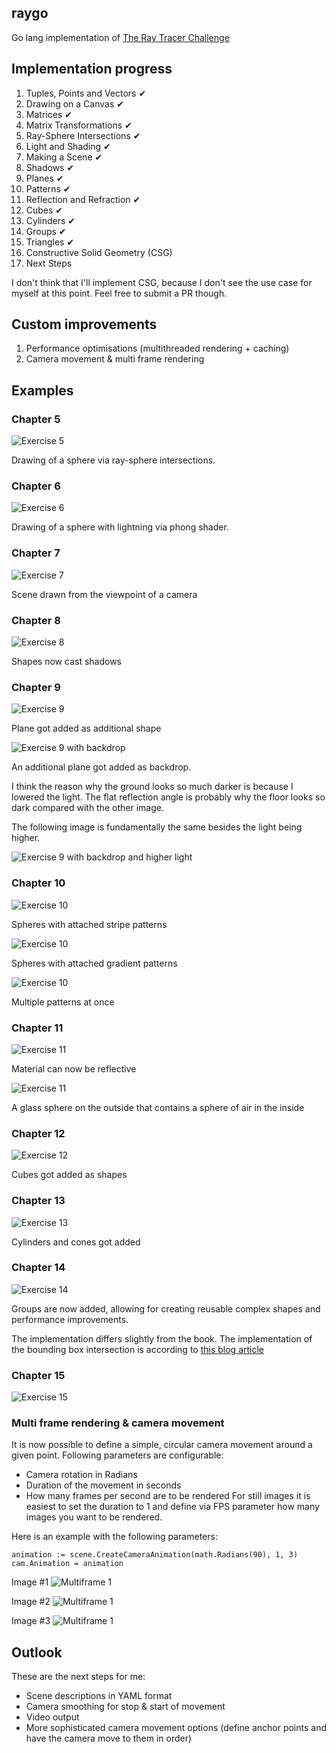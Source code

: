 ## raygo

Go lang implementation of [The Ray Tracer Challenge](http://raytracerchallenge.com/)

## Implementation progress

1. Tuples, Points and Vectors ✔
2. Drawing on a Canvas ✔
3. Matrices ✔
4. Matrix Transformations ✔
5. Ray-Sphere Intersections ✔
6. Light and Shading ✔
7. Making a Scene ✔
8. Shadows ✔
9. Planes ✔
10. Patterns ✔
11. Reflection and Refraction ✔
12. Cubes ✔
13. Cylinders ✔
14. Groups ✔
15. Triangles ✔
16. Constructive Solid Geometry (CSG)
17. Next Steps

I don't think that I'll implement CSG, because I don't see the use case for myself at this point.
Feel free to submit a PR though.

## Custom improvements

1. Performance optimisations (multithreaded rendering + caching)
2. Camera movement & multi frame rendering

## Examples

### Chapter 5
![Exercise 5](examples/chapter5.png)

Drawing of a sphere via ray-sphere intersections.

### Chapter 6
![Exercise 6](examples/chapter6.png)

Drawing of a sphere with lightning via phong shader.

### Chapter 7
![Exercise 7](examples/chapter7.png)

Scene drawn from the viewpoint of a camera

### Chapter 8
![Exercise 8](examples/chapter8.png)

Shapes now cast shadows

### Chapter 9
![Exercise 9](examples/chapter9.png)

Plane got added as additional shape

![Exercise 9 with backdrop](examples/chapter9_backdrop.png)

An additional plane got added as backdrop.

I think the reason why the ground looks so much darker is because I lowered the light. The flat reflection angle is probably why
the floor looks so dark compared with the other image.

The following image is fundamentally the same besides the light being higher.

![Exercise 9 with backdrop and higher light](examples/chapter9_backdrop_higherlight.png)

### Chapter 10
![Exercise 10](examples/chapter10_stripes.png)

Spheres with attached stripe patterns

![Exercise 10](examples/chapter10_gradients.png)

Spheres with attached gradient patterns

![Exercise 10](examples/chapter10_patterns.png)

Multiple patterns at once

### Chapter 11
![Exercise 11](examples/chapter11_reflections.png)

Material can now be reflective

![Exercise 11](examples/chapter11_refractions.png)

A glass sphere on the outside that contains a sphere of air in the inside

### Chapter 12
![Exercise 12](examples/chapter12_cubes.png)

Cubes got added as shapes

### Chapter 13
![Exercise 13](examples/chapter13_cylinders.png)

Cylinders and cones got added

### Chapter 14
![Exercise 14](examples/chapter14_groups.png)

Groups are now added, allowing for creating reusable complex shapes and performance improvements.

The implementation differs slightly from the book. The implementation of the bounding box intersection is
according to [this blog article](https://tavianator.com/2011/ray_box.html)

### Chapter 15
![Exercise 15](examples/chapter15_teapot.png)

### Multi frame rendering & camera movement

It is now possible to define a simple, circular camera movement around a given point. Following parameters are
configurable:
* Camera rotation in Radians
* Duration of the movement in seconds
* How many frames per second are to be rendered
For still images it is easiest to set the duration to 1 and define via FPS parameter how many images you want
to be rendered.

Here is an example with the following parameters:
```golang
animation := scene.CreateCameraAnimation(math.Radians(90), 1, 3)
cam.Animation = animation
```

Image #1
![Multiframe 1](examples/multiframe1.png)

Image #2
![Multiframe 1](examples/multiframe2.png)

Image #3
![Multiframe 1](examples/multiframe3.png)

## Outlook

These are the next steps for me:

* Scene descriptions in YAML format
* Camera smoothing for stop & start of movement
* Video output
* More sophisticated camera movement options (define anchor points and have the camera move to them in order)